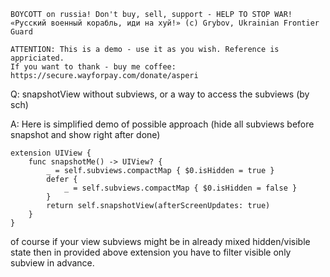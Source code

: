 ```
BOYCOTT on russia! Don't buy, sell, support - HELP TO STOP WAR!
«Русский военный корабль, иди на хуй!» (c) Grybov, Ukrainian Frontier Guard

ATTENTION: This is a demo - use it as you wish. Reference is appriciated.
If you want to thank - buy me coffee: https://secure.wayforpay.com/donate/asperi
```

Q: snapshotView without subviews, or a way to access the subviews (by sch)

A: Here is simplified demo of possible approach (hide all subviews before snapshot and show right after done)

```
extension UIView {
    func snapshotMe() -> UIView? {
        _ = self.subviews.compactMap { $0.isHidden = true }
        defer {
            _ = self.subviews.compactMap { $0.isHidden = false }
        }
        return self.snapshotView(afterScreenUpdates: true)
    }
}
```

of course if your view subviews might be in already mixed hidden/visible state then in provided above extension you have to filter visible only subview in advance.
